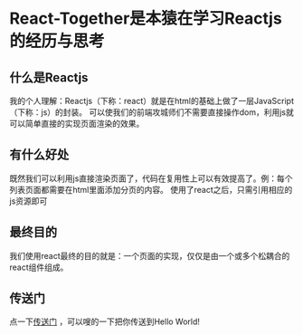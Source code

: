 #  React-Together是本猿在学习Reactjs的经历与思考


## 什么是Reactjs

我的个人理解：Reactjs（下称：react）就是在html的基础上做了一层JavaScript（下称：js）的封装。
可以使我们的前端攻城师们不需要直接操作dom，利用js就可以简单直接的实现页面渲染的效果。


## 有什么好处

既然我们可以利用js直接渲染页面了，代码在复用性上可以有效提高了。例：每个列表页面都需要在html里面添加分页的内容。
使用了react之后，只需引用相应的js资源即可


## 最终目的

我们使用react最终的目的就是：一个页面的实现，仅仅是由一个或多个松耦合的react组件组成。

## 传送门
点一下[传送门](https://github.com/swfbarhr/React-Together/tree/master/Hello%20World) ，可以嗖的一下把你传送到Hello World!